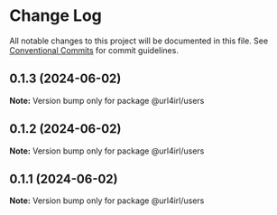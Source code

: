 # Change Log

All notable changes to this project will be documented in this file.
See [Conventional Commits](https://conventionalcommits.org) for commit guidelines.

## 0.1.3 (2024-06-02)

**Note:** Version bump only for package @url4irl/users

## 0.1.2 (2024-06-02)

**Note:** Version bump only for package @url4irl/users

## 0.1.1 (2024-06-02)

**Note:** Version bump only for package @url4irl/users
